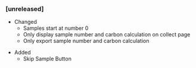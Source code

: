 ### [unreleased]

* Changed
  * Samples start at number 0
  - Only display sample number and carbon calculation on collect page
  - Only export sample number and carbon calculation

- Added
  * Skip Sample Button
